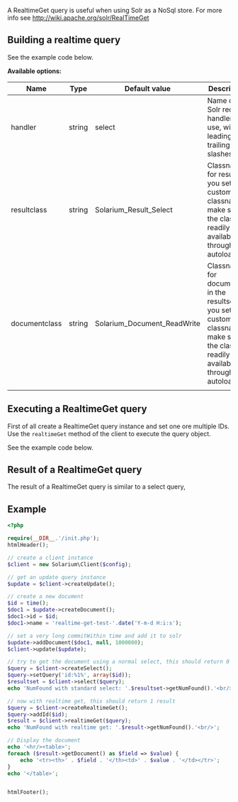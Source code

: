 A RealtimeGet query is useful when using Solr as a NoSql store. For more info see <http://wiki.apache.org/solr/RealTimeGet>

Building a realtime query
-------------------------

See the example code below.

**Available options:**

| Name          | Type   | Default value                 | Description                                                                                                                               |
|---------------|--------|-------------------------------|-------------------------------------------------------------------------------------------------------------------------------------------|
| handler       | string | select                        | Name of the Solr request handler to use, without leading or trailing slashes                                                              |
| resultclass   | string | Solarium\_Result\_Select      | Classname for result. If you set a custom classname make sure the class is readily available (or through autoloading)                     |
| documentclass | string | Solarium\_Document\_ReadWrite | Classname for documents in the resultset. If you set a custom classname make sure the class is readily available (or through autoloading) |
||

Executing a RealtimeGet query
-----------------------------

First of all create a RealtimeGet query instance and set one ore multiple IDs. Use the `realtimeGet` method of the client to execute the query object.

See the example code below.

Result of a RealtimeGet query
-----------------------------

The result of a RealtimeGet query is similar to a select query,

Example
-------

```php
<?php

require(__DIR__.'/init.php');
htmlHeader();

// create a client instance
$client = new Solarium\Client($config);

// get an update query instance
$update = $client->createUpdate();

// create a new document
$id = time();
$doc1 = $update->createDocument();
$doc1->id = $id;
$doc1->name = 'realtime-get-test-'.date('Y-m-d H:i:s');

// set a very long commitWithin time and add it to solr
$update->addDocument($doc1, null, 1000000);
$client->update($update);

// try to get the document using a normal select, this should return 0 results
$query = $client->createSelect();
$query->setQuery('id:%1%', array($id));
$resultset = $client->select($query);
echo 'NumFound with standard select: '.$resultset->getNumFound().'<br/>';

// now with realtime get, this should return 1 result
$query = $client->createRealtimeGet();
$query->addId($id);
$result = $client->realtimeGet($query);
echo 'NumFound with realtime get: '.$result->getNumFound().'<br/>';

// Display the document
echo '<hr/><table>';
foreach ($result->getDocument() as $field => $value) {
    echo '<tr><th>' . $field . '</th><td>' . $value . '</td></tr>';
}
echo '</table>';


htmlFooter();

```
